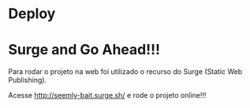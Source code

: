 # Deploy

# Surge and Go Ahead!!!

Para rodar o projeto na web foi utilizado o recurso do Surge (Static Web Publishing).

Acesse http://seemly-bait.surge.sh/ e rode o projeto online!!!
